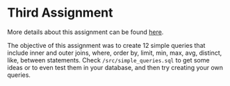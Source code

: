 # Third Assignment

More details about this assignment can be found [here](https://github.com/nevwalkalone/PSQL-Projects/blob/main/3rd-Assignment/assignment/3rd-assignment.pdf).

The objective of this assignment was to create 12 simple queries that include inner and outer joins, where, order
by, limit, min, max, avg, distinct, like, between statements. Check `/src/simple_queries.sql` to get some ideas or to even test them in your database, and then try creating your own queries.
